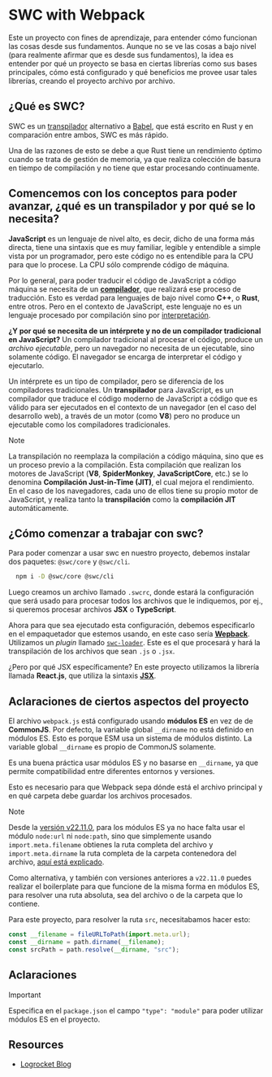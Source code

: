 # SWC with Webpack

Este un proyecto con fines de aprendizaje, para entender cómo funcionan las cosas desde sus fundamentos. Aunque no se ve las cosas a bajo nivel (para realmente afirmar que es desde sus fundamentos), la idea es entender por qué un proyecto se basa en ciertas librerías como sus bases principales, cómo está configurado y qué beneficios me provee usar tales librerías, creando el proyecto archivo por archivo.

## ¿Qué es SWC?

SWC es un [transpilador](https://es.wikipedia.org/wiki/Transpilador) alternativo a [Babel](https://babeljs.io/), que está escrito en Rust y en comparación entre ambos, SWC es más rápido.

Una de las razones de esto se debe a que Rust tiene un rendimiento óptimo cuando se trata de gestión de memoria, ya que realiza colección de basura en tiempo de compilación y no tiene que estar procesando continuamente.

## Comencemos con los conceptos para poder avanzar, ¿qué es un transpilador y por qué se lo necesita?

**JavaScript** es un lenguaje de nivel alto, es decir, dicho de una forma más directa, tiene una sintaxis que es muy familiar, legible y entendible a simple vista por un programador, pero este código no es entendible para la CPU para que lo procese. La CPU sólo comprende código de máquina.

Por lo general, para poder traducir el código de JavaScript a código máquina se necesita de un [**compilador**](https://es.wikipedia.org/wiki/Compilador), que realizará ese proceso de traducción. Esto es verdad para lenguajes de bajo nivel como **C++**, o **Rust**, entre otros. Pero en el contexto de JavaScript, este lenguaje no es un lenguaje procesado por compilación sino por [interpretación](<https://es.wikipedia.org/wiki/Int%C3%A9rprete_(inform%C3%A1tica)>).

**¿Y por qué se necesita de un intérprete y no de un compilador tradicional en JavaScript?** Un compilador tradicional al procesar el código, produce un _archivo ejecutable_, pero un navegador no necesita de un ejecutable, sino solamente código. El navegador se encarga de interpretar el código y ejecutarlo.

Un intérprete es un tipo de compilador, pero se diferencia de los compiladores tradicionales. Un **transpilador** para JavaScript, es un compilador que traduce el código moderno de JavaScript a código que es válido para ser ejecutados en el contexto de un navegador (en el caso del desarrollo web), a través de un motor (como **V8**) pero no produce un ejecutable como los compiladores tradicionales.

> [!NOTE]
> La transpilación no reemplaza la compilación a código máquina, sino que es un proceso previo a la compilación. Esta compilación que realizan los motores de JavaScript (**V8**, **SpiderMonkey**, **JavaScriptCore**, etc.) se lo denomina **Compilación Just-in-Time (JIT)**, el cual mejora el rendimiento. En el caso de los navegadores, cada uno de ellos tiene su propio motor de JavaScript, y realiza tanto la **transpilación** como la **compilación JIT** automáticamente.

## ¿Cómo comenzar a trabajar con swc?

Para poder comenzar a usar swc en nuestro proyecto, debemos instalar dos paquetes: `@swc/core` y `@swc/cli`.

```bash
  npm i -D @swc/core @swc/cli
```

Luego creamos un archivo llamado `.swcrc`, donde estará la configuración que será usado para procesar todos los archivos que le indiquemos, por ej., si queremos procesar archivos **JSX** o **TypeScript**.

Ahora para que sea ejecutado esta configuración, debemos especificarlo en el empaquetador que estemos usando, en este caso sería [**Wepback**](https://webpack.js.org/). Utilizamos un _plugin_ llamado [`swc-loader`](https://swc.rs/docs/usage/swc-loader). Este es el que procesará y hará la transpilación de los archivos que sean `.js` o `.jsx`.

¿Pero por qué JSX específicamente? En este proyecto utilizamos la librería llamada **React.js**, que utiliza la sintaxis [**JSX**](https://facebook.github.io/jsx/).

## Aclaraciones de ciertos aspectos del proyecto

El archivo `webpack.js` está configurado usando **módulos ES** en vez de de **CommonJS**. Por defecto, la variable global `__dirname` no está definido en módulos ES. Esto es porque ESM usa un sistema de módulos distinto. La variable global `__dirname` es propio de CommonJS solamente.

Es una buena práctica usar módulos ES y no basarse en `__dirname`, ya que permite compatibilidad entre diferentes entornos y versiones.

Esto es necesario para que Webpack sepa dónde está el archivo principal y en qué carpeta debe guardar los archivos procesados.

> [!NOTE]
> Desde la [versión v22.11.0](https://nodejs.org/en/blog/release/v20.11.0), para los módulos ES ya no hace falta usar el módulo `node:url` ni `node:path`, sino que simplemente usando `import.meta.filename` obtienes la ruta completa del archivo y `import.meta.dirname` la ruta completa de la carpeta contenedora del archivo, [aquí está explicado](https://github.com/nodejs/node/pull/48740).

Como alternativa, y también con versiones anteriores a `v22.11.0` puedes realizar el boilerplate para que funcione de la misma forma en módulos ES, para resolver una ruta absoluta, sea del archivo o de la carpeta que lo contiene.

Para este proyecto, para resolver la ruta `src`, necesitabamos hacer esto:

```js
const __filename = fileURLToPath(import.meta.url);
const __dirname = path.dirname(__filename);
const srcPath = path.resolve(__dirname, "src");
```

## Aclaraciones

> [!IMPORTANT]
> Especifica en el `package.json` el campo `"type": "module"` para poder utilizar módulos ES en el proyecto.

## Resources

- [Logrocket Blog](https://blog.logrocket.com/why-you-should-use-swc/)
